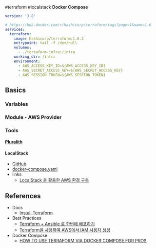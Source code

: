 #terraform #localstack
**Docker Compose**

```yaml
version: '3.8'

# https://hub.docker.com/r/hashicorp/terraform/tags?page=1&name=1.6
services:
  terraform:
    image: hashicorp/terraform:1.6.3
    entrypoint: tail -f /dev/null
    volumes:
      - ./terraform-infra:/infra
    working_dir: /infra
    environment:
      - AWS_ACCESS_KEY_ID=${AWS_ACCESS_KEY_ID}
      - AWS_SECRET_ACCESS_KEY=${AWS_SECRET_ACCESS_KEY}
      - AWS_SESSION_TOKEN=${AWS_SESSION_TOKEN}
```

## Basics

### Variables

### Module - AWS Provider

### Tools

#### [Pluralith](https://docs.pluralith.com/)

#### LocalStack
* [GitHub](https://github.com/localstack/localstack/tree/master)
* [docker-compose.yaml](https://github.com/localstack/localstack/blob/master/docker-compose.yml)
* links
	* [LocalStack 을 활용한 AWS 환경 구축](https://velog.io/@csh0034/LocalStack-%EC%9D%84-%ED%99%9C%EC%9A%A9%ED%95%9C-AWS-%ED%99%98%EA%B2%BD-%EA%B5%AC%EC%B6%95)
## References


* Docs
	* [Install Terraform](https://developer.hashicorp.com/terraform/downloads)
* Best Practices
	* [Terraform + Ansible 로 한번에 배포하기](https://kevin-park.medium.com/terraform-ansible-%EB%A1%9C-%ED%95%9C%EB%B2%88%EC%97%90-%EB%B0%B0%ED%8F%AC%ED%95%98%EA%B8%B0-713f719a2433)
	* [Terraform을 사용하여 AWS에서 IAM 사용자 생성](https://ko.linux-console.net/?p=3405)
* Docker Compose
	* [HOW TO USE TERRAFORM VIA DOCKER COMPOSE FOR PROS](https://londonappdeveloper.com/how-to-use-terraform-via-docker-compose-for-professional-developers/ "Permanent Link: How to use Terraform via Docker Compose for Pros")